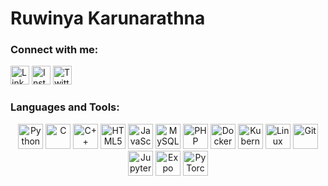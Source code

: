 # Ruwinya Karunarathna

### Connect with me:
[<img src="https://cdn.jsdelivr.net/npm/simple-icons@v7/icons/linkedin.svg" alt="LinkedIn" width="30" height="30" />](https://linkedin.com/in/yourprofile)
[<img src="https://cdn.jsdelivr.net/npm/simple-icons@v7/icons/instagram.svg" alt="Instagram" width="30" height="30" />](https://instagram.com/yourprofile)
[<img src="https://cdn.jsdelivr.net/npm/simple-icons@v7/icons/twitter.svg" alt="Twitter" width="30" height="30" />](https://twitter.com/yourprofile)

### Languages and Tools:
<div align="center">
  <img src="https://cdn.jsdelivr.net/npm/simple-icons@v7/icons/python.svg" alt="Python" width="40" height="40" />
  <img src="https://cdn.jsdelivr.net/npm/simple-icons@v7/icons/c.svg" alt="C" width="40" height="40" />
  <img src="https://cdn.jsdelivr.net/npm/simple-icons@v7/icons/cpp.svg" alt="C++" width="40" height="40" />
  <img src="https://cdn.jsdelivr.net/npm/simple-icons@v7/icons/html5.svg" alt="HTML5" width="40" height="40" />
  <img src="https://cdn.jsdelivr.net/npm/simple-icons@v7/icons/javascript.svg" alt="JavaScript" width="40" height="40" />
  <img src="https://cdn.jsdelivr.net/npm/simple-icons@v7/icons/mysql.svg" alt="MySQL" width="40" height="40" />
  <img src="https://cdn.jsdelivr.net/npm/simple-icons@v7/icons/php.svg" alt="PHP" width="40" height="40" />
  <img src="https://cdn.jsdelivr.net/npm/simple-icons@v7/icons/docker.svg" alt="Docker" width="40" height="40" />
  <img src="https://cdn.jsdelivr.net/npm/simple-icons@v7/icons/kubernetes.svg" alt="Kubernetes" width="40" height="40" />
  <img src="https://cdn.jsdelivr.net/npm/simple-icons@v7/icons/linux.svg" alt="Linux" width="40" height="40" />
  <img src="https://cdn.jsdelivr.net/npm/simple-icons@v7/icons/git.svg" alt="Git" width="40" height="40" />
  <img src="https://cdn.jsdelivr.net/npm/simple-icons@v7/icons/jupyter.svg" alt="Jupyter" width="40" height="40" />
  <img src="https://cdn.jsdelivr.net/npm/simple-icons@v7/icons/expo.svg" alt="Expo" width="40" height="40" />
  <img src="https://cdn.jsdelivr.net/npm/simple-icons@v7/icons/pytorch.svg" alt="PyTorch" width="40" height="40" />
</div>

